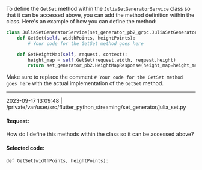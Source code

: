 To define the `GetSet` method within the `JuliaSetGeneratorService` class so that it can be accessed above, you can add the method definition within the class. Here's an example of how you can define the method:

```python
class JuliaSetGeneratorService(set_generator_pb2_grpc.JuliaSetGeneratorService):
    def GetSet(self, widthPoints, heightPoints):
        # Your code for the GetSet method goes here

    def GetHeightMap(self, request, context):
        height_map = self.GetSet(request.width, request.height)
        return set_generator_pb2.HeightMapResponse(height_map=height_map)
```

Make sure to replace the comment `# Your code for the GetSet method goes here` with the actual implementation of the `GetSet` method.

-----------------

2023-09-17 13:09:48 | /private/var/user/src/flutter_python_streaming/set_generator/julia_set.py

#### Request:
How do I define this methods within the class so it can be accessed above?

#### Selected code:
```def GetSet(widthPoints, heightPoints):```